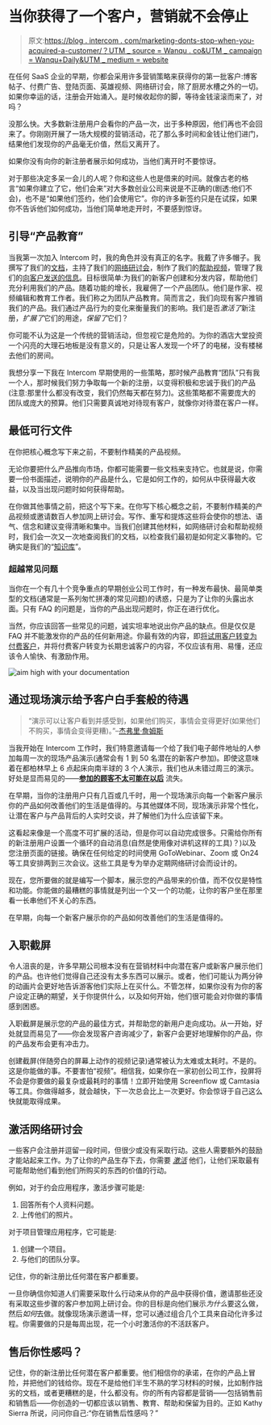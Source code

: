 # 当你获得了一个客户，营销就不会停止

> 原文:[https://blog . intercom . com/marketing-donts-stop-when-you-acquired-a-customer/？UTM _ source = Wanqu . co&UTM _ campaign = Wanqu+Daily&UTM _ medium = website](https://blog.intercom.com/marketing-doesnt-stop-when-youve-acquired-a-customer/?utm_source=wanqu.co&utm_campaign=Wanqu+Daily&utm_medium=website)

在任何 SaaS 企业的早期，你都会采用许多营销策略来获得你的第一批客户:博客帖子、付费广告、登陆页面、英雄视频、网络研讨会，除了厨房水槽之外的一切。如果你幸运的话，注册会开始涌入。是时候收起你的脚，等待金钱滚滚而来了，对吗？

没那么快。大多数新注册用户会看你的产品一次，出于多种原因，他们再也不会回来了。你刚刚开展了一场大规模的营销活动，花了那么多时间和金钱让他们进门，结果他们发现你的产品毫无价值，然后又离开了。

如果你没有向你的新注册者展示如何成功，当他们离开时不要惊讶。

对于那些决定多呆一会儿的人呢？你和这些人也是借来的时间。就像古老的格言“如果你建立了它，他们会来”对大多数创业公司来说是不正确的(剧透:他们不会)，也不是“如果他们签约，他们会使用它”。你的许多新签约只是在试探，如果你不告诉他们如何成功，当他们简单地走开时，不要感到惊讶。

## 引导“产品教育”

当我第一次加入 Intercom 时，我的角色并没有真正的名字。我戴了许多帽子。我撰写了我们的[文档](https://docs.intercom.com/)，主持了我们的[网络研讨会](https://www.intercom.com/webinars)，制作了我们的[帮助视频](https://demos.intercom.com/)，管理了我们的[向客户发送的信息](https://www.intercom.com/blog/before-you-send-your-first-message/)。目标很简单:为我们的新客户创建和分发内容，帮助他们充分利用我们的产品。随着功能的增长，我雇佣了一个产品团队。他们是作家、视频编辑和教育工作者。我们称之为团队产品教育。简而言之，我们向现有客户推销我们的产品。我们通过产品行为的变化来衡量我们的影响。我们是否*激活了*新注册，*扩展了*它们的用途，*保留了*它们？

你可能不认为这是一个传统的营销活动，但忽视它是危险的。为你的酒店大堂投资一个闪亮的大理石地板是没有意义的，只是让客人发现一个坏了的电梯，没有楼梯去他们的房间。

我想分享一下我在 Intercom 早期使用的一些策略，那时候产品教育“团队”只有我一个人，那时候我们努力争取每一个新的注册，以变得积极和忠诚于我们的产品(注意:那里什么都没有改变，我们仍然每天都在努力)。这些策略都不需要庞大的团队或庞大的预算。他们只需要真诚地对待现有客户，就像你对待潜在客户一样。

## 最低可行文件

在你把核心概念写下来之前，不要制作精美的产品视频。

无论你要把什么产品推向市场，你都可能需要一些文档来支持它。也就是说，你需要一份书面描述，说明你的产品是什么，它是如何工作的，如何从中获得最大收益，以及当出现问题时如何获得帮助。

在你做其他事情之前，把这个写下来。在你写下核心概念之前，不要制作精美的产品视频或邀请数百人参加网上研讨会。写作、重写和提炼这些将会使你的想法、语气、信念和建议变得清晰和集中。当我们创建其他材料，如网络研讨会和帮助视频时，我们会一次又一次地查阅我们的文档，以检查我们最初是如何定义事物的。它确实是我们的“[知识库](https://www.intercom.com/customer-support-software/knowledge-base)”。

### 超越常见问题

当你在一个有几十个竞争重点的早期创业公司工作时，有一种发布最快、最简单类型的文档(通常是一系列匆忙拼凑的常见问题)的诱惑，只是为了让你的头露出水面。只有 FAQ 的问题是，当你的产品出现问题时，你正在进行优化。

当然，你应该回答一些常见的问题，诚实坦率地说出你产品的缺点。但是仅仅是 FAQ 并不能激发你的产品的任何新用途。你最有效的内容，即[将试用客户转变为付费客户](https://www.intercom.com/starter-kits/nurture)，并将付费客户转变为长期忠诚客户的内容，不仅应该有用、易懂，还应该令人愉快、有激励作用。

![aim high with your documentation](../Images/df13efddc7278a9188a257e48ae22a80.png)

## 通过现场演示给予客户白手套般的待遇

> “演示可以让客户看到并感受到，如果他们购买，事情会变得更好(如果他们不购买，事情会变得更糟)。”–[杰弗里·詹姆斯](https://www.inc.com/geoffrey-james/give-a-great-product-demo-5-rules.html)

当我开始在 Intercom 工作时，我们特意邀请每一个给了我们电子邮件地址的人参加每周一次的现场产品演示(通常会有 1 到 50 名潜在的新客户参加)。即使这意味着在都柏林早上 6 点起床向南半球的 3 个人演示，我们也从未错过周三的演示。好处是显而易见的——**[参加的顾客不太可能在以后](https://www.intercom.com/blog/how-to-reduce-customer-churn-with-webinars/)** 流失。

在早期，当你的注册用户只有几百或几千时，用一个现场演示向每一个新客户展示你的产品如何改善他们的生活是值得的。与其他媒体不同，现场演示非常个性化，让潜在客户与产品背后的人实时交谈，并了解他们为什么应该留下来。

这看起来像是一个高度不可扩展的活动，但是你可以自动完成很多。只需给你所有的新注册用户设置一个循环的自动消息(自然是使用像对讲机这样的工具)？)以及您注册页面的链接。确保在任何给定的时间使用 GoToWebinar、Zoom 或 On24 等工具安排两到三次会议。这些工具是专为举办定期网络研讨会而设计的。

现在，您所要做的就是编写一个脚本，展示您的产品带来的价值，而不仅仅是特性和功能。你能做的最糟糕的事情就是列出一个又一个的功能，让你的客户坐在那里看一长串他们不关心的东西。

在早期，向每一个新客户展示你的产品如何改善他们的生活是值得的。

## 入职截屏

令人沮丧的是，许多早期公司根本没有在营销材料中向潜在客户或新客户展示他们的产品。也许他们觉得自己还没有太多东西可以展示。或者，他们可能认为两分钟的动画片会更好地告诉游客他们实际上在买什么。不管怎样，如果你没有为你的客户设定正确的期望，关于你提供什么，以及如何开始，他们很可能会对你做的事情感到困惑。

入职截屏是展示您的产品的最佳方式，并帮助您的新用户走向成功。从一开始，好处就显而易见了——你会发现客户咨询减少了，新客户会更好地理解你的产品，你的产品发布会更有冲击力。

创建截屏(伴随旁白的屏幕上动作的视频记录)通常被认为太难或太耗时。不是的。这是你能做的事。不要害怕“视频”。相信我，如果你在一家初创公司工作，投屏将不会是你要做的最复杂或最耗时的事情！立即开始使用 Screenflow 或 Camtasia 等工具。你做得越多，就会越快，下一次总会比上一次更好。你会惊讶于自己这么快就能取得成果。

## 激活网络研讨会

一些客户会注册并逗留一段时间，但很少或没有采取行动。这些人需要额外的鼓励才能站起来工作。为了让你的产品生存下去，你需要 *[激活](https://www.intercom.com/webinars/automating-customer-engagement)* 他们，让他们采取最有可能帮助他们看到他们所购买的东西的价值的行动。

例如，对于约会应用程序，激活步骤可能是:

1.  回答所有个人资料问题。
2.  上传他们的照片。

对于项目管理应用程序，它可能是:

1.  创建一个项目。
2.  与他们的团队分享。

记住，你的新注册比任何潜在客户都重要。

一旦你确信你知道人们需要采取什么行动来从你的产品中获得价值，邀请那些还没有采取这些步骤的客户参加网上研讨会。你的目标是向他们展示*为什么*要这么做，然后*如何*去做。就像现场演示邀请一样，您可以通过组合几个工具来自动化许多过程。你需要做的只是每周出现，花一个小时激活你的不活跃客户。

## 售后你性感吗？

记住，你的新注册比任何潜在客户都重要。他们相信你的承诺，在你的产品上冒险，并把他们的钱给你。现在不是给他们半生不熟的学习材料的时候，比如制作拙劣的文档，或者更糟糕的是，什么都没有。你的所有内容都是营销——包括销售前和销售后——你创造的一切都应该以销售、教育、帮助和保留为目的。正如 Kathy Sierra 所说，问问你自己:“你在销售后性感吗？”